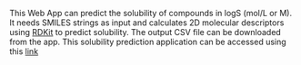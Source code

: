 This Web App can predict the solubility of compounds in logS (mol/L or M).
It needs SMILES strings as input and calculates 2D molecular descriptors using [RDKit](https://www.rdkit.org/docs/index.html) to predict solubility.
The output CSV file can be downloaded from the app.
This solubility prediction application can be accessed using this [link](https://share.streamlit.io/gashawmg/webapp/main/solubility.py)
